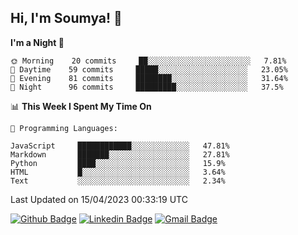 ## Hi, I'm Soumya! 👋

<!--START_SECTION:waka-->
**I'm a Night 🦉** 

```text
🌞 Morning    20 commits     ██░░░░░░░░░░░░░░░░░░░░░░░   7.81% 
🌆 Daytime    59 commits     █████░░░░░░░░░░░░░░░░░░░░   23.05% 
🌃 Evening    81 commits     ████████░░░░░░░░░░░░░░░░░   31.64% 
🌙 Night      96 commits     █████████░░░░░░░░░░░░░░░░   37.5%

```


📊 **This Week I Spent My Time On** 

```text
💬 Programming Languages: 

JavaScript     ████████████░░░░░░░░░░░░░   47.81% 
Markdown       ███████░░░░░░░░░░░░░░░░░░   27.81% 
Python         ████░░░░░░░░░░░░░░░░░░░░░   15.9% 
HTML           █░░░░░░░░░░░░░░░░░░░░░░░░   3.64% 
Text           ░░░░░░░░░░░░░░░░░░░░░░░░░   2.34%
```


 Last Updated on 15/04/2023 00:33:19 UTC
<!--END_SECTION:waka-->

[![Github Badge](https://img.shields.io/badge/-rubyruins-grey?style=for-the-badge&logo=github&logoColor=white&link=https://github.com/rubyruins/)](https://www.github.com/rubyruins/) 
[![Linkedin Badge](https://img.shields.io/badge/-Soumya%20Parekh-0072b1?style=for-the-badge&logo=Linkedin&logoColor=white&link=https://www.linkedin.com/in/Soumya-Parekh/)](https://www.linkedin.com/in/Soumya-Parekh/) 
[![Gmail Badge](https://img.shields.io/badge/-soumyaparekh.me@gmail.com-c14438?style=for-the-badge&logo=Gmail&logoColor=white&link=mailto:soumyaparekh.me@gmail.com)](mailto:soumyaparekh.me@gmail.com) 
